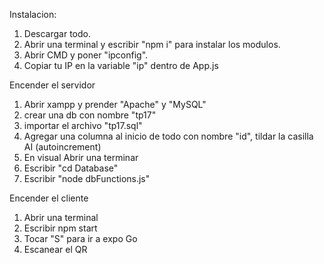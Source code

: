 Instalacion:
1. Descargar todo.
2. Abrir una terminal y escribir "npm i" para instalar los modulos.
3. Abrir CMD y poner "ipconfig".
4. Copiar tu IP en la variable "ip" dentro de App.js

Encender el servidor
1. Abrir xampp y prender "Apache" y "MySQL"
2. crear una db con nombre "tp17"
3. importar el archivo "tp17.sql"
4. Agregar una columna al inicio de todo con nombre "id", tildar la casilla AI (autoincrement)
5. En visual Abrir una terminar
6. Escribir "cd Database"
7. Escribir "node dbFunctions.js"

Encender el cliente
1. Abrir una terminal
2. Escribir npm start
3. Tocar "S" para ir a expo Go
4. Escanear el QR
